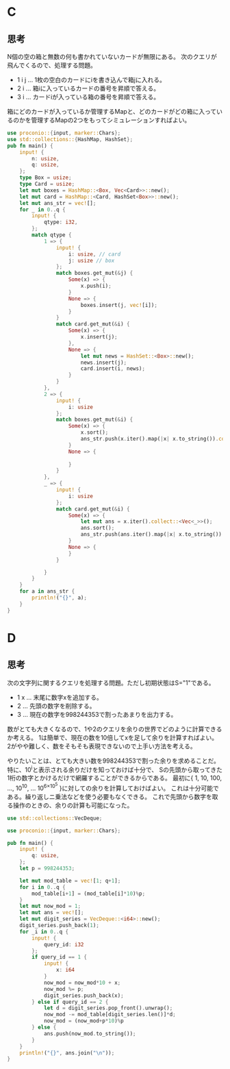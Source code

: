 # C
## 思考
N個の空の箱と無数の何も書かれていないカードが無限にある。
次のクエリが飛んでくるので、処理する問題。
- 1 i j ... 1枚の空白のカードにiを書き込んで箱jに入れる。
- 2 i ... 箱iに入っているカードの番号を昇順で答える。
- 3 i ... カードiが入っている箱の番号を昇順で答える。

箱にどのカードが入っているか管理するMapと、どのカードがどの箱に入っているのかを管理するMapの2つをもってシミュレーションすればよい。

```rust
use proconio::{input, marker::Chars};
use std::collections::{HashMap, HashSet};
pub fn main() {
    input! {
        n: usize,
        q: usize,
    };
    type Box = usize;
    type Card = usize;
    let mut boxes = HashMap::<Box, Vec<Card>>::new();
    let mut card = HashMap::<Card, HashSet<Box>>::new();
    let mut ans_str = vec![];
    for _ in 0..q {
        input! {
            qtype: i32,
        };
        match qtype {
            1 => {
                input! {
                    i: usize, // card
                    j: usize // box
                };
                match boxes.get_mut(&j) {
                    Some(x) => {
                        x.push(i);
                    }
                    None => {
                        boxes.insert(j, vec![i]);
                    }
                }
                match card.get_mut(&i) {
                    Some(x) => {
                        x.insert(j);
                    },
                    None => {
                        let mut news = HashSet::<Box>::new();
                        news.insert(j);
                        card.insert(i, news);
                    }
                }
            },
            2 => {
                input! {
                    i: usize
                };
                match boxes.get_mut(&i) {
                    Some(x) => {
                        x.sort();
                        ans_str.push(x.iter().map(|x| x.to_string()).collect::<Vec<_>>().join(" "));
                    }
                    None => {
                        
                    }
                }
            },
            _ => {
                input! {
                    i: usize
                };
                match card.get_mut(&i) {
                    Some(x) => {
                        let mut ans = x.iter().collect::<Vec<_>>();
                        ans.sort();
                        ans_str.push(ans.iter().map(|x| x.to_string()).collect::<Vec<_>>().join(" "));
                    }
                    None => {
                    }
                }

            }
        }
    }
    for a in ans_str {
        println!("{}", a);
    }
}
```

# D
## 思考
次の文字列に関するクエリを処理する問題。ただし初期状態はS="1"である。
- 1 x ... 末尾に数字xを追加する。
- 2 ... 先頭の数字を削除する。
- 3 ... 現在の数字を998244353で割ったあまりを出力する。

数がとても大きくなるので、1や2のクエリを余りの世界でどのように計算できるか考える。
1は簡単で、現在の数を10倍してxを足して余りを計算すればよい。
2がやや難しく、数をそもそも表現できないので上手い方法を考える。

やりたいことは、とても大きい数を998244353で割った余りを求めることだ。
特に、10<sup>i</sup>と表示される余りだけを知っておけば十分で、
Sの先頭から取ってきた1桁の数字とかけるだけで網羅することができるからである。
最初に{ 1, 10, 100, ..., 10<sup>10</sup>, ... 10<sup>6×10<sup>5</sup></sup> }に対しての余りを計算しておけばよい。 
これは十分可能である。繰り返しニ乗法などを使う必要もなくできる。
これで先頭から数字を取る操作のときの、余りの計算も可能になった。

```rust
use std::collections::VecDeque;

use proconio::{input, marker::Chars};

pub fn main() {
    input! {
        q: usize,
    };
    let p = 998244353;

    let mut mod_table = vec![1; q+1];
    for i in 0..q {
        mod_table[i+1] = (mod_table[i]*10)%p;
    }
    let mut now_mod = 1;
    let mut ans = vec![];
    let mut digit_series = VecDeque::<i64>::new();
    digit_series.push_back(1);
    for _i in 0..q {
        input! {
            query_id: i32
        };
        if query_id == 1 {
            input! {
                x: i64
            }
            now_mod = now_mod*10 + x;
            now_mod %= p;
            digit_series.push_back(x);
        } else if query_id == 2 {
            let d = digit_series.pop_front().unwrap();
            now_mod -= mod_table[digit_series.len()]*d;
            now_mod = (now_mod+p*10)%p 
        } else {
            ans.push(now_mod.to_string());
        }
    }
    println!("{}", ans.join("\n"));
}
```